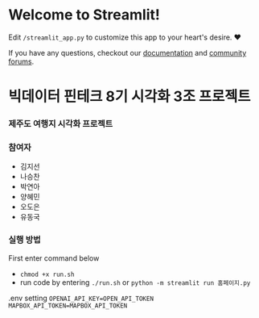 # Welcome to Streamlit!

Edit `/streamlit_app.py` to customize this app to your heart's desire. :heart:

If you have any questions, checkout our [documentation](https://docs.streamlit.io) and [community
forums](https://discuss.streamlit.io).

# 빅데이터 핀테크 8기 시각화 3조 프로젝트
### 제주도 여행지 시각화 프로젝트

### 참여자
- 김지선
- 나승찬
- 박연아
- 양혜민
- 오도은
- 유동국
  
### 실행 방법
First enter command below
- `chmod +x run.sh`
- run code by entering `./run.sh` or `python -m streamlit run 홈페이지.py`

.env setting
    `OPENAI_API_KEY=OPEN_API_TOKEN`
    `MAPBOX_API_TOKEN=MAPBOX_API_TOKEN`